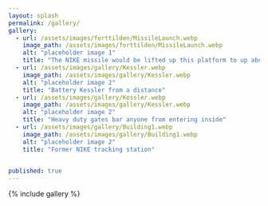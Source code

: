 ```yaml
---
layout: splash
permalink: /gallery/
gallery:
  - url: /assets/images/forttilden/MissileLaunch.webp
    image_path: /assets/images/forttilden/MissileLaunch.webp
    alt: "placeholder image 1"
    title: "The NIKE missile would be lifted up this platform to up above for launch" 
  - url: /assets/images/gallery/Kessler.webp
    image_path: /assets/images/gallery/Kessler.webp
    alt: "placeholder image 2"
    title: "Battery Kessler from a distance" 
  - url: /assets/images/gallery/Kessler.webp
    image_path: /assets/images/gallery/Kessler.webp
    alt: "placeholder image 2"
    title: "Heavy duty gates bar anyone from entering inside" 
  - url: /assets/images/gallery/Building1.webp
    image_path: /assets/images/gallery/Building1.webp
    alt: "placeholder image 2"
    title: "Former NIKE tracking station"
  

published: true
---
```



{% include gallery %}
